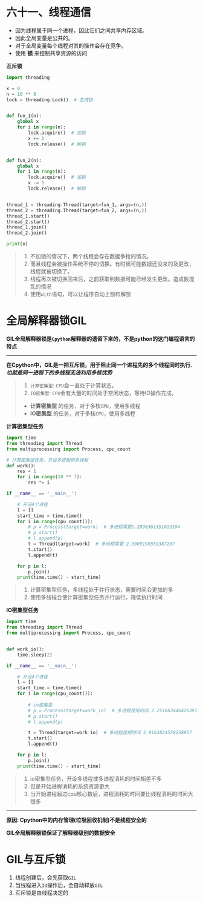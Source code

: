 # 六十一、线程通信
* 因为线程属于同一个进程，因此它们之间共享内存区域。
* 因此全局变量是公共的。
* 对于全局变量每个线程对其的操作会存在竞争。
* 使用 **锁** 来控制共享资源的访问

**互斥锁**

```python
import threading

x = 0
n = 10 ** 6
lock = threading.Lock()  # 生成锁


def fun_1(n):
    global x
    for i in range(n):
        lock.acquire()  # 加锁
        x += 1
        lock.release()  # 解锁


def fun_2(n):
    global x
    for i in range(n):
        lock.acquire()  # 加锁
        x -= 1
        lock.release()  # 解锁


thread_1 = threading.Thread(target=fun_1, args=(n,))
thread_2 = threading.Thread(target=fun_2, args=(n,))
thread_1.start()
thread_2.start()
thread_1.join()
thread_2.join()

print(x)
```
> 1. 不加锁的情况下，两个线程会存在数据争抢的情况，
> 2. 而且线程会被操作系统不停的切换。有时候可能数据还没来的及更改，线程就被切换了。
> 3. 线程再次被切换回来后，之前获取到数据可能已经发生更改。造成数混乱的情况
> 4. 使用`with`语句，可以让程序自动上锁和解锁


# **全局解释器锁GIL**
**GIL全局解释器锁是`Cpython`解释器的遗留下来的，不是python的这门编程语言的特点**
****
**在Cpython中，GIL是一把互斥锁，用于阻止同一个进程先的多个线程同时执行.*也就是同一进程下的多线程无法利用多核优势***
> 1. `计算密集型`: `CPU`会一直处于计算状态，
> 2. `IO密集型`: `CPU`会有大量的时间处于空闲状态，等待IO操作完成。
> * **计算密集型** 的任务，对于多核`CPU`，使用多线程
> * **IO密集型** 的任务，对于多核`CPU`，使用多线程

**计算密集型任务**
```python
import time
from threading import Thread
from multiprocessing import Process, cpu_count

# 计算密集型任务，开设多进程和多线程
def work():
    res = 1
    for i in range(10 ** 7):
        res *= i

if __name__ == '__main__':

    # 开设4个进程
    l = []
    start_time = time.time()
    for i in range(cpu_count()):
        # p = Process(target=work)  # 多进程需要1.2896361351013184
        # p.start()
        # l.append(p)
        t = Thread(target=work)  # 多线程需要 2.3009190559387207
        t.start()
        l.append(t)

    for p in l:
        p.join()
    print(time.time() - start_time)
```
> 1. 计算密集型任务，多线程处于并行状态，需要时间会更加的多
> 2. 使用多线程会使计算密集型任务并行运行，降低执行时间

**IO密集型任务**
```python
import time
from threading import Thread
from multiprocessing import Process, cpu_count


def work_io():
    time.sleep(2)

if __name__ == '__main__':

    # 开设4个进程
    l = []
    start_time = time.time()
    for i in range(cpu_count()):
      
        # io密集型
        # p = Process(target=work_io)  # 多进程使用时间 2.2516634464263916
        # p.start()
        # l.append(p)

        t = Thread(target=work_io)  # 多线程使用时间 2.0163824558258057
        t.start()
        l.append(t)

    for p in l:
        p.join()
    print(time.time() - start_time)

```
> 1. io密集型任务，开设多线程或多进程消耗的时间相差不多
> 2. 但是开始进程消耗的系统资源更大
> 3. 当开始进程超过cpu核心数后，进程消耗的时间要比线程消耗的时间大很多

****
**原因: Cpython中的内存管理(垃圾回收机制)不是线程安全的**

**GIL全局解释器锁保证了解释器级别的数据安全**

# **GIL与互斥锁**
1. 线程创建后，会先获取`GIL`
2. 当线程进入`IO`操作后，会自动释放`GIL`
3. 互斥锁是由线程决定的

